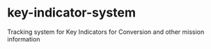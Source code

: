 # key-indicator-system
Tracking system for Key Indicators for Conversion and other mission information
